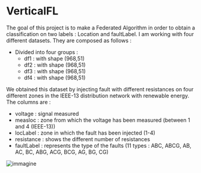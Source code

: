 # VerticalFL

The goal of this project is to make a Federated Algorithm in order to obtain a classification on two labels : Location and faultLabel.
I am working with four different datasets.
They are composed as follows : 
- Divided into four groups :
  - df1 : with shape (968,51)
  - df2 : with shape (968,51)
  - df3 : with shape (968,51)
  - df4 : with shape (968,51)
  
We obtained this dataset by injecting fault with different resistances on four different zones in the IEEE-13 distribution network with renewable energy. 
The columns are : 
 - voltage : signal measured
 - measloc : zone from which the voltage has been measured (between 1 and 4 (IEEE-13))
 - locLabel : zone in which the fault has been injected (1-4)
 - resistance : shows the different number of resistances
 - faultLabel : represents the type of the faults (11 types : ABC, ABCG, AB, AC, BC, ABG, ACG, BCG, AG, BG, CG)

![immagine](https://user-images.githubusercontent.com/96230284/146537458-0435e1cd-4161-4241-bae5-f50ab0d3dea8.png)
